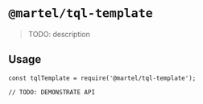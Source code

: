 # `@martel/tql-template`

> TODO: description

## Usage

```
const tqlTemplate = require('@martel/tql-template');

// TODO: DEMONSTRATE API
```
